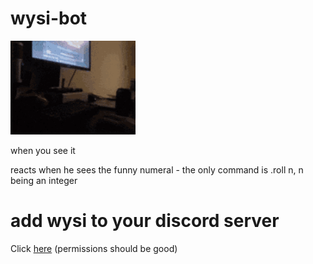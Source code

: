# wysi-bot

<img src="media/wysiaireu.gif" alt="Project banner" width="200"/>

when you see it

reacts when he sees the funny numeral - the only command is .roll n, n being an integer

# add wysi to your discord server

Click [here](https://discord.com/api/oauth2/authorize?client_id=834759538288361554&permissions=2148006976&scope=bot) (permissions should be good)
